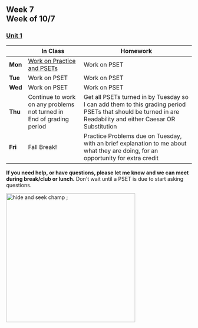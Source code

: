 ## Week 7 <br>Week of 10/7

### [Unit 1](/apcsp/curriculum/1)

  |       |In Class               |Homework   |
  |-------|---------              |---------  |
  |**Mon**|[Work on Practice and PSETs](https://candib80.github.io/apcsp/curriculum/1/#practice--problems) |Work on PSET |
  |**Tue**|Work on PSET |Work on PSET |
  |**Wed**|Work on PSET |Work on PSET |
  |**Thu**|Continue to work on any problems not turned in<br>End of grading period |Get all PSETs turned in by Tuesday so I can add them to this grading period<br>PSETs that should be turned in are Readability and either Caesar OR Substitution |
  |**Fri**|Fall Break!|Practice Problems due on Tuesday, with an brief explanation to me about what they are doing, for an opportunity for extra credit |

  **If you need help, or have questions, please let me know and we can meet during break/club or lunch.** Don't wait until a PSET is due to start asking questions.

<img src="https://ih0.redbubble.net/image.453247676.2842/flat,800x800,070,f.u3.jpg" alt="hide and seek champ ;" height="350">

<meta http-equiv="refresh" content="300"/>